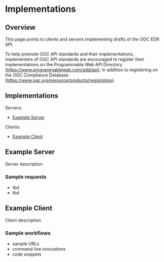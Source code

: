 # Implementations

## Overview

This page points to clients and servers implementing drafts of the OGC EDR API.

To help promote OGC API standards and their implementations, implementors of OGC API standards are encouraged to register their implementations on the Programmable Web API Directory (https://www.programmableweb.com/add/api), in addition to registering on the OGC Compliance Database (https://www.ogc.org/resource/products/registration). 

## Implementations

Servers:

- [Example Server](#example-server)

Clients:
- [Example Client](#example-client)

## Example Server

Server description

### Sample requests
- tbd
- tbd

## Example Client

Client description

### Sample workflows

- sample URLs
- command line invocations
- code snippets
